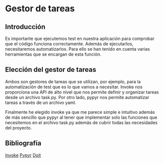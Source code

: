 # Gestor de tareas
## Introducción
Es importante que ejecutemos test en nuestra aplicación para comprobar que el código funciona correctamente. Además de ejecutarlos, necesitaremos automatizarlos. Para ello se han tenido en cuenta varias herramientas que se encargan de esta función.

## Elección del gestor de tareas
Ambos son gestores de tareas que se utilizan, por ejemplo, para la automatización de test que es lo que vamos a necesitar. Invoke nos proporciona una API de alto nivel que nos permite definir y organizar tareas desde un archivo task.py. Por otro lado, pypyr nos permite automatizar tareas a través de un archivo yaml.

Finalmente he elegido invoke ya que me parece simple e intuitivo además de más sencillo que pypyr al tener que implementar solo las funciones que necesitemos en el archivo task.py además de cubrir todas las necesidades del proyecto.

## Bibliografía
[Invoke](https://www.pyinvoke.org/)
[Pypyr](https://pypyr.io/)
[Doit](https://pydoit.org/)